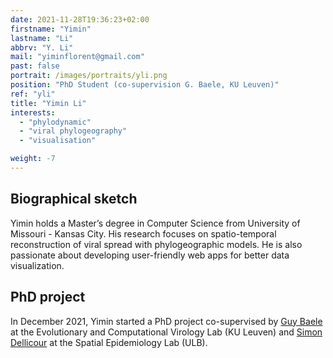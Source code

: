 ```yaml
---
date: 2021-11-28T19:36:23+02:00
firstname: "Yimin"
lastname: "Li"
abbrv: "Y. Li"
mail: "yiminflorent@gmail.com"
past: false
portrait: /images/portraits/yli.png
position: "PhD Student (co-supervision G. Baele, KU Leuven)"
ref: "yli"
title: "Yimin Li"
interests:
  - "phylodynamic"
  - "viral phylogeography"
  - "visualisation"

weight: -7
---
```


## Biographical sketch

Yimin holds a Master’s degree in Computer Science from University of Missouri - Kansas City. His research focuses on spatio-temporal reconstruction of viral spread with phylogeographic models. He is also passionate about developing user-friendly web apps for better data visualization.

## PhD project

In December 2021, Yimin started a PhD project co-supervised by [Guy Baele](https://rega.kuleuven.be/cev/ecv/staff-members/00075702) at the Evolutionary and Computational Virology Lab (KU Leuven) and [Simon Dellicour](https://spell.ulb.be/person/simon-dellicour/) at the Spatial Epidemiology Lab (ULB).
